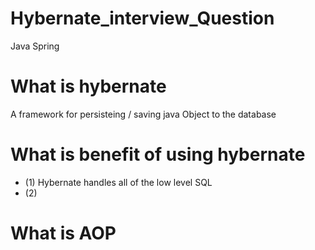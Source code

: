 # Hybernate_interview_Question
Java Spring

# What is hybernate
A framework for persisteing / saving java Object to the database


# What is benefit of using hybernate

* (1) Hybernate handles all of the low level SQL
* (2)


# What is AOP
